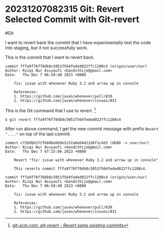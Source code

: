 # 20231207082315 Git: Revert Selected Commit with Git-revert

#Git

I want to revert back the commit that I have experimentally test the code into staging, but it not successfully work.

This is the commit that I want to revert back.

```
commit fffa9f76f70db8c5051f564feded022ffc1208c4 (origin/user/nur)
Author: Rizqi Nur Assyaufi <bandithijo@gmail.com>
Date:   Thu Dec 7 06:58:40 2023 +0800

    fix: issue with whenever Ruby 3.2 and arrow up in console

    References:
    1. https://github.com/javan/whenever/pull/830
    2. https://github.com/javan/whenever/issues/831
```

This is the Git command that I use to revert. [^1]

```terminal
$ git revert fffa9f76f70db8c5051f564feded022ffc1208c4
```

After run above command, I get the new commit message with prefix `Revert "...."` on top of the last commit.

```
commit c72b9bb372fb886ebb9e2c52a8e64421d6f1c4d3 (HEAD -> user/nur)
Author: Rizqi Nur Assyaufi <bandithijo@gmail.com>
Date:   Thu Dec 7 07:15:06 2023 +0800

    Revert "fix: issue with whenever Ruby 3.2 and arrow up in console"

    This reverts commit fffa9f76f70db8c5051f564feded022ffc1208c4.

commit fffa9f76f70db8c5051f564feded022ffc1208c4 (origin/user/nur)
Author: Rizqi Nur Assyaufi <bandithijo@gmail.com>
Date:   Thu Dec 7 06:58:40 2023 +0800

    fix: issue with whenever Ruby 3.2 and arrow up in console

    References:
    1. https://github.com/javan/whenever/pull/830
    2. https://github.com/javan/whenever/issues/831
```


[^1]: [git-scm.com: _git-revert - Revert some existing commits_](https://git-scm.com/docs/git-revert)
